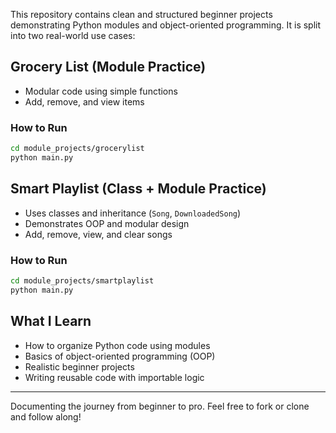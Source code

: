 This repository contains clean and structured beginner projects demonstrating Python modules and object-oriented programming. It is split into two real-world use cases:

##  Grocery List (Module Practice)
- Modular code using simple functions
- Add, remove, and view items

### How to Run
```bash
cd module_projects/grocerylist
python main.py
```

## Smart Playlist (Class + Module Practice)
- Uses classes and inheritance (`Song`, `DownloadedSong`)
- Demonstrates OOP and modular design
- Add, remove, view, and clear songs

### How to Run
```bash
cd module_projects/smartplaylist
python main.py
```

## What I Learn
- How to organize Python code using modules
- Basics of object-oriented programming (OOP)
- Realistic beginner projects
- Writing reusable code with importable logic

---

 Documenting the journey from beginner to pro.
Feel free to fork or clone and follow along!

